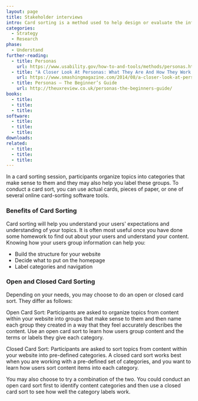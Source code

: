 ```yaml
---
layout: page
title: Stakeholder interviews
intro: Card sorting is a method used to help design or evaluate the information architecture of a site. 
categories:
  - Strategy
  - Research
phase:
  - Understand
further-reading:
  - title: Personas
    url: https://www.usability.gov/how-to-and-tools/methods/personas.html
  - title: "A Closer Look At Personas: What They Are And How They Work (Part 1)"	
    url: https://www.smashingmagazine.com/2014/08/a-closer-look-at-personas-part-1/
  - title: Personas – The Beginner’s Guide
    url: http://theuxreview.co.uk/personas-the-beginners-guide/
books:
  - title:  
  - title:
  - title:
software:
  - title:
  - title:
  - title:
downloads:
related:
  - title:
  - title:
  - title:
---
```


In a card sorting session, participants organize topics into categories that make sense to them and they may also help you label these groups. To conduct a card sort, you can use actual cards, pieces of paper, or one of several online card-sorting software tools.

### Benefits of Card Sorting

Card sorting will help you understand your users' expectations and understanding of your topics. It is often most useful once you have done some homework to find out about your users and understand your content. Knowing how your users group information can help you:

* Build the structure for your website
* Decide what to put on the homepage
* Label categories and navigation

### Open and Closed Card Sorting

Depending on your needs, you may choose to do an open or closed card sort. They differ as follows:

Open Card Sort: Participants are asked to organize topics from content within your website into groups that make sense to them and then name each group they created in a way that they feel accurately describes the content. Use an open card sort to learn how users group content and the terms or labels they give each category.

Closed Card Sort: Participants are asked to sort topics from content within your website into pre-defined categories. A closed card sort works best when you are working with a pre-defined set of categories, and you want to learn how users sort content items into each category.

You may also choose to try a combination of the two. You could conduct an open card sort first to identify content categories and then use a closed card sort to see how well the category labels work.